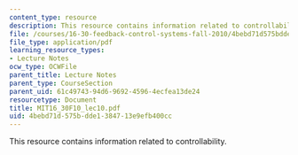 ```yaml
---
content_type: resource
description: This resource contains information related to controllability.
file: /courses/16-30-feedback-control-systems-fall-2010/4bebd71d575bdde1384713e9efb400cc_MIT16_30F10_lec10.pdf
file_type: application/pdf
learning_resource_types:
- Lecture Notes
ocw_type: OCWFile
parent_title: Lecture Notes
parent_type: CourseSection
parent_uid: 61c49743-94d6-9692-4596-4ecfea13de24
resourcetype: Document
title: MIT16_30F10_lec10.pdf
uid: 4bebd71d-575b-dde1-3847-13e9efb400cc
---
```

This resource contains information related to controllability.

